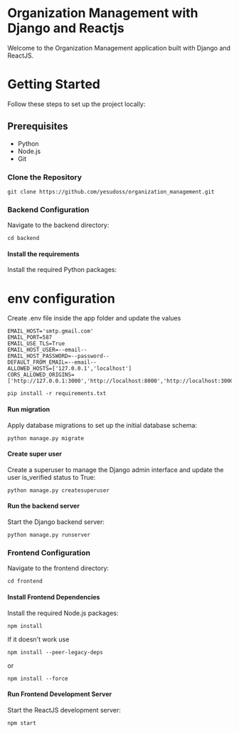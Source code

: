 # Organization Management with Django and Reactjs
Welcome to the Organization Management application built with Django and ReactJS. 

# Getting Started
Follow these steps to set up the project locally:
## Prerequisites
- Python
- Node.js
- Git

### Clone the Repository
```
git clone https://github.com/yesudoss/organization_management.git
```
### Backend Configuration
Navigate to the backend directory:
```
cd backend
```

#### Install the requirements
Install the required Python packages:

# env configuration
Create .env file inside the app folder and update the values
```
EMAIL_HOST='smtp.gmail.com'
EMAIL_PORT=587
EMAIL_USE_TLS=True
EMAIL_HOST_USER=--email--
EMAIL_HOST_PASSWORD=--password--
DEFAULT_FROM_EMAIL=--email--
ALLOWED_HOSTS=['127.0.0.1','localhost']
CORS_ALLOWED_ORIGINS=['http://127.0.0.1:3000','http://localhost:8000','http://localhost:3000']
```

```
pip install -r requirements.txt
```

#### Run migration
Apply database migrations to set up the initial database schema:
```
python manage.py migrate
```
#### Create super user
Create a superuser to manage the Django admin interface and update the user is_verified status to True:
```
python manage.py createsuperuser
```
#### Run the backend server
Start the Django backend server:


```
python manage.py runserver
```

### Frontend Configuration
Navigate to the frontend directory:



```
cd frontend
```

#### Install Frontend Dependencies
Install the required Node.js packages:


```
npm install
```
If it doesn't work use 
```
npm install --peer-legacy-deps
```
or 
```
npm install --force
```
#### Run Frontend Development Server
Start the ReactJS development server:

```
npm start
```






